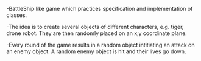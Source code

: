 -BattleShip like game which practices specification and implementation of classes.

-The idea is to create several objects of different characters, e.g. tiger, drone robot. They are then randomly placed on an x,y coordinate plane.

-Every round of the game results in a random object intitiating an attack on an enemy object. A random enemy object is hit and their lives go down.
